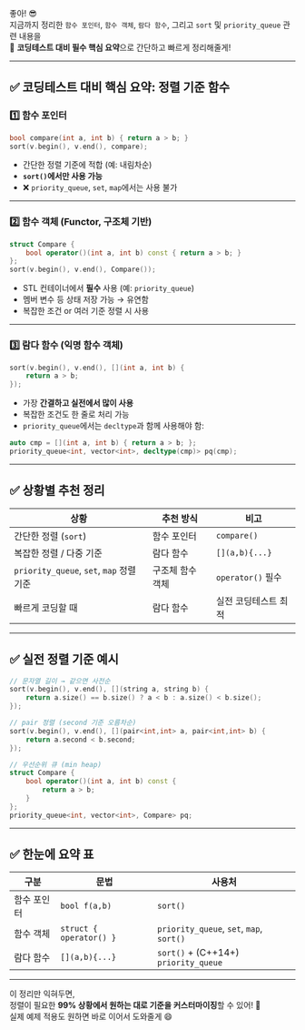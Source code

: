 좋아! 😎  
지금까지 정리한 `함수 포인터`, `함수 객체`, `람다 함수`, 그리고 `sort` 및 `priority_queue` 관련 내용을  
📌 **코딩테스트 대비 필수 핵심 요약**으로 간단하고 빠르게 정리해줄게!

---

## ✅ 코딩테스트 대비 핵심 요약: 정렬 기준 함수

### 1️⃣ 함수 포인터  
```cpp
bool compare(int a, int b) { return a > b; }
sort(v.begin(), v.end(), compare);
```
- 간단한 정렬 기준에 적합 (예: 내림차순)
- **`sort()`에서만 사용 가능**
- ❌ `priority_queue`, `set`, `map`에서는 사용 불가

---

### 2️⃣ 함수 객체 (Functor, 구조체 기반)
```cpp
struct Compare {
    bool operator()(int a, int b) const { return a > b; }
};
sort(v.begin(), v.end(), Compare());
```
- STL 컨테이너에서 **필수** 사용 (예: `priority_queue`)
- 멤버 변수 등 상태 저장 가능 → 유연함
- 복잡한 조건 or 여러 기준 정렬 시 사용

---

### 3️⃣ 람다 함수 (익명 함수 객체)
```cpp
sort(v.begin(), v.end(), [](int a, int b) {
    return a > b;
});
```
- 가장 **간결하고 실전에서 많이 사용**
- 복잡한 조건도 한 줄로 처리 가능
- `priority_queue`에서는 `decltype`과 함께 사용해야 함:

```cpp
auto cmp = [](int a, int b) { return a > b; };
priority_queue<int, vector<int>, decltype(cmp)> pq(cmp);
```

---

## ✅ 상황별 추천 정리

| 상황 | 추천 방식 | 비고 |
|------|-----------|------|
| 간단한 정렬 (`sort`) | 함수 포인터 | `compare()` |
| 복잡한 정렬 / 다중 기준 | 람다 함수 | `[](a,b){...}` |
| `priority_queue`, `set`, `map` 정렬 기준 | 구조체 함수 객체 | `operator()` 필수 |
| 빠르게 코딩할 때 | 람다 함수 | 실전 코딩테스트 최적 |

---

## ✅ 실전 정렬 기준 예시

```cpp
// 문자열 길이 → 같으면 사전순
sort(v.begin(), v.end(), [](string a, string b) {
    return a.size() == b.size() ? a < b : a.size() < b.size();
});
```

```cpp
// pair 정렬 (second 기준 오름차순)
sort(v.begin(), v.end(), [](pair<int,int> a, pair<int,int> b) {
    return a.second < b.second;
});
```

```cpp
// 우선순위 큐 (min heap)
struct Compare {
    bool operator()(int a, int b) const {
        return a > b;
    }
};
priority_queue<int, vector<int>, Compare> pq;
```

---

## ✅ 한눈에 요약 표

| 구분 | 문법 | 사용처 |
|------|------|--------|
| 함수 포인터 | `bool f(a,b)` | `sort()` |
| 함수 객체 | `struct { operator() }` | `priority_queue`, `set`, `map`, `sort()` |
| 람다 함수 | `[](a,b){...}` | `sort()` + (C++14+) `priority_queue` |

---

이 정리만 익혀두면,  
정렬이 필요한 **99% 상황에서 원하는 대로 기준을 커스터마이징**할 수 있어! 💪  
실제 예제 적용도 원하면 바로 이어서 도와줄게 😄